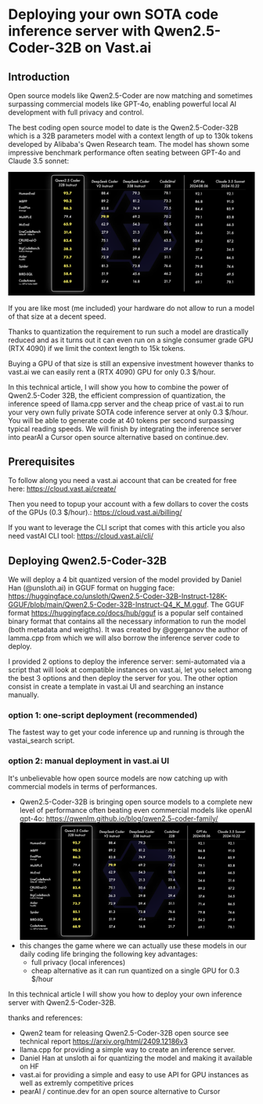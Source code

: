 # Deploying your own SOTA code inference server with Qwen2.5-Coder-32B on Vast.ai

## Introduction

Open source models like Qwen2.5-Coder are now matching and sometimes surpassing commercial models like GPT-4o, enabling powerful local AI development with full privacy and control.

The best coding open source model to date is the Qwen2.5-Coder-32B which is a 32B parameters model with a context length of up to 130k tokens developed by Alibaba's Qwen Research team. The model has shown some impressive benchmark performance often seating between GPT-4o and Claude 3.5 sonnet:

![qwen2.5 coder benchmark performance](images/qwen2.5_benchmark.png)

If you are like most (me included) your hardware do not allow to run a model of that size at a decent speed.

Thanks to quantization the requirement to run such a model are drastically reduced and as it turns out it can even run on a single consumer grade GPU (RTX 4090) if we limit the context length to 15k tokens.

Buying a GPU of that size is still an expensive investment however thanks to vast.ai we can easily rent a (RTX 4090) GPU for only 0.3 $/hour.

In this technical article, I will show you how to combine the power of Qwen2.5-Coder 32B, the efficient compression of quantization, the inference speed of llama.cpp server and the cheap price of vast.ai to run your very own fully private SOTA code inference server at only 0.3 $/hour. You will be able to generate code at 40 tokens per second surpassing typical reading speeds. We will finish by integrating the inference server into pearAI a Cursor open source alternative based on continue.dev.

## Prerequisites

To follow along you need a vast.ai account that can be created for free here:
https://cloud.vast.ai/create/

Then you need to topup your account with a few dollars to cover the costs of the GPUs (0.3 $/hour).:
https://cloud.vast.ai/billing/

If you want to leverage the CLI script that comes with this article you also need vastAI CLI tool:
https://cloud.vast.ai/cli/

## Deploying Qwen2.5-Coder-32B

We will deploy a 4 bit quantized version of the model provided by Daniel Han (@unsloth.ai) in GGUF format on hugging face: https://huggingface.co/unsloth/Qwen2.5-Coder-32B-Instruct-128K-GGUF/blob/main/Qwen2.5-Coder-32B-Instruct-Q4_K_M.gguf. The GGUF format https://huggingface.co/docs/hub/gguf is a popular self contained binary format that contains all the necessary information to run the model (both metadata and weigths). It was created by @ggerganov the author of lamma.cpp from which we will also borrow the inference server code to deploy.

I provided 2 options to deploy the inference server: semi-automated via a script that will look at compatible instances on vast.ai, let you select among the best 3 options and then deploy the server for you. The other option consist in create a template in vast.ai UI and searching an instance manually. 

### option 1: one-script deployment (recommended)

The fastest way to get your code inference up and running is through the vastai_search script. 



### option 2: manual deployment in vast.ai UI




It's unbelievable how open source models are now catching up with commercial models in terms of performances.


* Qwen2.5-Coder-32B is bringing open source models to a complete new level of performance often beating even commercial models like openAI gpt-4o: https://qwenlm.github.io/blog/qwen2.5-coder-family/
![alt text](images/qwen2.5_benchmark.png)
* this changes the game where we can actually use these models in our daily coding life bringing the following key advantages:
  * full privacy (local inferences)
  * cheap alternative as it can run quantized on a single GPU for 0.3 $/hour

In this technical article I will show you how to deploy your own inference server with Qwen2.5-Coder-32B.

thanks and references:
* Qwen2 team for releasing Qwen2.5-Coder-32B open source see technical report https://arxiv.org/html/2409.12186v3
* llama.cpp for providing a simple way to create an inference server.
* Daniel Han at unsloth ai for quantizing the model and making it available on HF
* vast.ai for providing a simple and easy to use API for GPU instances as well as extremly competitive prices 
* pearAI / continue.dev for an open source alternative to Cursor